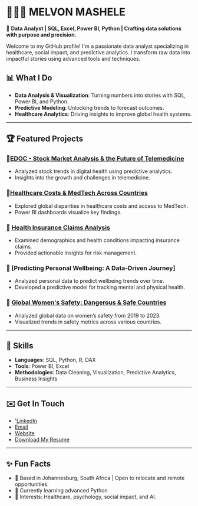 # 👩🏽‍💻 MELVON MASHELE

🎯 **Data Analyst | SQL, Excel, Power BI, Python | Crafting data solutions with purpose and precision.**  

Welcome to my GitHub profile! I'm a passionate data analyst specializing in healthcare, social impact, and predictive analytics. I transform raw data into impactful stories using advanced tools and techniques.  

## 📊 **What I Do**
- **Data Analysis & Visualization**: Turning numbers into stories with SQL, Power BI, and Python.  
- **Predictive Modeling**: Unlocking trends to forecast outcomes.  
- **Healthcare Analytics**: Driving insights to improve global health systems.  

---

## 🏆 **Featured Projects**
### 🌟[EDOC - Stock Market Analysis & the Future of Telemedicine](https://github.com/MELVONMASHELE/EDOC-Telemedicine-Stock-Market)
- Analyzed stock trends in digital health using predictive analytics.
- Insights into the growth and challenges in telemedicine.  

### 🌟[Healthcare Costs & MedTech Across Countries](https://github.com/MELVONMASHELE/MedTech-Healthcare-Costs-Dashboard)
- Explored global disparities in healthcare costs and access to MedTech.
- Power BI dashboards visualize key findings.  

### 🌟 [Health Insurance Claims Analysis](https://github.com/MELVONMASHELE/Health-Insurance-Claims)
- Examined demographics and health conditions impacting insurance claims.
- Provided actionable insights for risk management.

### 🌟 [Predicting Personal Wellbeing: A Data-Driven Journey]
- Analyzed personal data to predict wellbeing trends over time.
- Developed a predictive model for tracking mental and physical health.

### 🌟 [Global Women's Safety: Dangerous & Safe Countries](https://github.com/MELVONMASHELE/WPS-Safety-Index)
- Analyzed global data on women’s safety from 2019 to 2023.
- Visualized trends in safety metrics across various countries.

---

## 💼 **Skills**
- **Languages**: SQL, Python, R, DAX  
- **Tools**: Power BI, Excel  
- **Methodologies**: Data Cleaning, Visualization, Predictive Analytics, Business Insights  

---

## ✉️ **Get In Touch**
- '[LinkedIn](https://www.linkedin.com/in/melvonmashele/)
- [Email](melvonkmashele@gmail.com)
- [Website](https://melvonkmashele.wixsite.com/data-analyst)
- [Download My Resume](https://github.com/MELVONMASHELE/MELVONMASHELE/blob/main/MASHELE%20RESUME.pdf)

---

## ✨ **Fun Facts**
- 📍 Based in Johannesburg, South Africa | Open to relocate and remote opportunities.  
- 🌱 Currently learning advanced Python 
- 🧠 Interests: Healthcare, psychology, social impact, and AI.  

